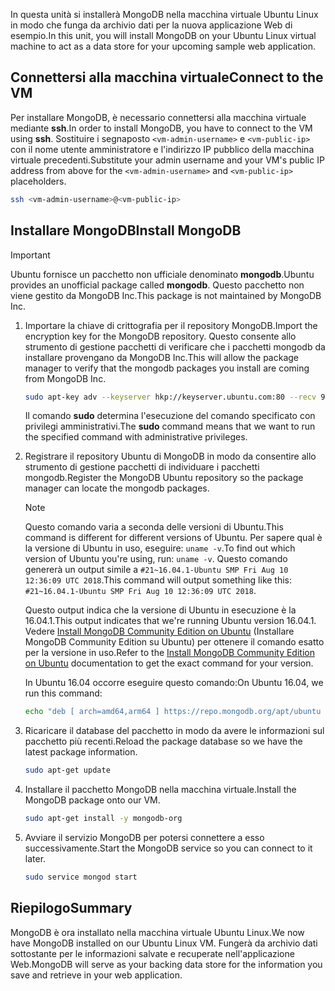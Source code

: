 <span data-ttu-id="d8885-101">In questa unità si installerà MongoDB nella macchina virtuale Ubuntu Linux in modo che funga da archivio dati per la nuova applicazione Web di esempio.</span><span class="sxs-lookup"><span data-stu-id="d8885-101">In this unit, you will install MongoDB on your Ubuntu Linux virtual machine to act as a data store for your upcoming sample web application.</span></span>

## <a name="connect-to-the-vm"></a><span data-ttu-id="d8885-102">Connettersi alla macchina virtuale</span><span class="sxs-lookup"><span data-stu-id="d8885-102">Connect to the VM</span></span>

<span data-ttu-id="d8885-103">Per installare MongoDB, è necessario connettersi alla macchina virtuale mediante **ssh**.</span><span class="sxs-lookup"><span data-stu-id="d8885-103">In order to install MongoDB, you have to connect to the VM using **ssh**.</span></span> <span data-ttu-id="d8885-104">Sostituire i segnaposto `<vm-admin-username>` e `<vm-public-ip>` con il nome utente amministratore e l'indirizzo IP pubblico della macchina virtuale precedenti.</span><span class="sxs-lookup"><span data-stu-id="d8885-104">Substitute your admin username and your VM's public IP address from above for the `<vm-admin-username>` and `<vm-public-ip>` placeholders.</span></span>

```bash
ssh <vm-admin-username>@<vm-public-ip>
```

## <a name="install-mongodb"></a><span data-ttu-id="d8885-105">Installare MongoDB</span><span class="sxs-lookup"><span data-stu-id="d8885-105">Install MongoDB</span></span>

> [!Important]
> <span data-ttu-id="d8885-106">Ubuntu fornisce un pacchetto non ufficiale denominato **mongodb**.</span><span class="sxs-lookup"><span data-stu-id="d8885-106">Ubuntu provides an unofficial package called **mongodb**.</span></span> <span data-ttu-id="d8885-107">Questo pacchetto non viene gestito da MongoDB Inc.</span><span class="sxs-lookup"><span data-stu-id="d8885-107">This package is not maintained by MongoDB Inc.</span></span>

1. <span data-ttu-id="d8885-108">Importare la chiave di crittografia per il repository MongoDB.</span><span class="sxs-lookup"><span data-stu-id="d8885-108">Import the encryption key for the MongoDB repository.</span></span> <span data-ttu-id="d8885-109">Questo consente allo strumento di gestione pacchetti di verificare che i pacchetti mongodb da installare provengano da MongoDB Inc.</span><span class="sxs-lookup"><span data-stu-id="d8885-109">This will allow the package manager to verify that the mongodb packages you install are coming from MongoDB Inc.</span></span>

    ```bash
    sudo apt-key adv --keyserver hkp://keyserver.ubuntu.com:80 --recv 9DA31620334BD75D9DCB49F368818C72E52529D4
    ```

    <span data-ttu-id="d8885-110">Il comando **sudo** determina l'esecuzione del comando specificato con privilegi amministrativi.</span><span class="sxs-lookup"><span data-stu-id="d8885-110">The **sudo** command means that we want to run the specified command with administrative privileges.</span></span>

1. <span data-ttu-id="d8885-111">Registrare il repository Ubuntu di MongoDB in modo da consentire allo strumento di gestione pacchetti di individuare i pacchetti mongodb.</span><span class="sxs-lookup"><span data-stu-id="d8885-111">Register the MongoDB Ubuntu repository so the package manager can locate the mongodb packages.</span></span>

    > [!NOTE]
    > <span data-ttu-id="d8885-112">Questo comando varia a seconda delle versioni di Ubuntu.</span><span class="sxs-lookup"><span data-stu-id="d8885-112">This command is different for different versions of Ubuntu.</span></span> <span data-ttu-id="d8885-113">Per sapere qual è la versione di Ubuntu in uso, eseguire: `uname -v`.</span><span class="sxs-lookup"><span data-stu-id="d8885-113">To find out which version of Ubuntu you're using, run: `uname -v`.</span></span>
    > <span data-ttu-id="d8885-114">Questo comando genererà un output simile a `#21~16.04.1-Ubuntu SMP Fri Aug 10 12:36:09 UTC 2018`.</span><span class="sxs-lookup"><span data-stu-id="d8885-114">This command will output something like this: `#21~16.04.1-Ubuntu SMP Fri Aug 10 12:36:09 UTC 2018`.</span></span>
    >
    > <span data-ttu-id="d8885-115">Questo output indica che la versione di Ubuntu in esecuzione è la 16.04.1.</span><span class="sxs-lookup"><span data-stu-id="d8885-115">This output indicates that we're running Ubuntu version 16.04.1.</span></span>
    > <span data-ttu-id="d8885-116">Vedere [Install MongoDB Community Edition on Ubuntu](https://docs.mongodb.com/manual/tutorial/install-mongodb-on-ubuntu/) (Installare MongoDB Community Edition su Ubuntu) per ottenere il comando esatto per la versione in uso.</span><span class="sxs-lookup"><span data-stu-id="d8885-116">Refer to the [Install MongoDB Community Edition on Ubuntu](https://docs.mongodb.com/manual/tutorial/install-mongodb-on-ubuntu/) documentation to get the exact command for your version.</span></span>

    <span data-ttu-id="d8885-117">In Ubuntu 16.04 occorre eseguire questo comando:</span><span class="sxs-lookup"><span data-stu-id="d8885-117">On Ubuntu 16.04, we run this command:</span></span>

    ```bash
    echo "deb [ arch=amd64,arm64 ] https://repo.mongodb.org/apt/ubuntu xenial/mongodb-org/4.0 multiverse" | sudo tee /etc/apt/sources.list.d/mongodb-org-4.0.list
    ```

1. <span data-ttu-id="d8885-118">Ricaricare il database del pacchetto in modo da avere le informazioni sul pacchetto più recenti.</span><span class="sxs-lookup"><span data-stu-id="d8885-118">Reload the package database so we have the latest package information.</span></span>

    ```bash
    sudo apt-get update
    ```

1. <span data-ttu-id="d8885-119">Installare il pacchetto MongoDB nella macchina virtuale.</span><span class="sxs-lookup"><span data-stu-id="d8885-119">Install the MongoDB package onto our VM.</span></span>

    ```bash
    sudo apt-get install -y mongodb-org
    ```

1. <span data-ttu-id="d8885-120">Avviare il servizio MongoDB per potersi connettere a esso successivamente.</span><span class="sxs-lookup"><span data-stu-id="d8885-120">Start the MongoDB service so you can connect to it later.</span></span>

    ```bash
    sudo service mongod start
    ```

## <a name="summary"></a><span data-ttu-id="d8885-121">Riepilogo</span><span class="sxs-lookup"><span data-stu-id="d8885-121">Summary</span></span>

<span data-ttu-id="d8885-122">MongoDB è ora installato nella macchina virtuale Ubuntu Linux.</span><span class="sxs-lookup"><span data-stu-id="d8885-122">We now have MongoDB installed on our Ubuntu Linux VM.</span></span> <span data-ttu-id="d8885-123">Fungerà da archivio dati sottostante per le informazioni salvate e recuperate nell'applicazione Web.</span><span class="sxs-lookup"><span data-stu-id="d8885-123">MongoDB will serve as your backing data store for the information you save and retrieve in your web application.</span></span>